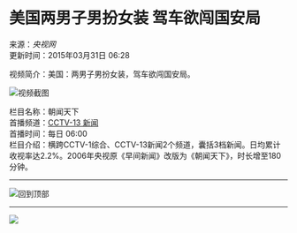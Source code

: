 # 美国两男子男扮女装 驾车欲闯国安局

来源：_央视网_  
更新时间：2015年03月31日 06:28

视频简介：美国：两男子男扮女装，驾车欲闯国安局。

![视频截图](https://p2.img.cctvpic.com/photoAlbum/page/performance/img/2019/5/23/1558602309800_480.jpg)

栏目名称：朝闻天下  
首播频道：[CCTV-13 新闻](https://tv.cctv.com/cctv13/)  
首播时间：每日 06:00  
栏目介绍：横跨CCTV-1综合、CCTV-13新闻2个频道，囊括3档新闻。日均累计收视率达2.2%。2006年央视原《早间新闻》改版为《朝闻天下》，时长增至180分钟。

--- 

![回到顶部](//p1.img.cctvpic.com/photoAlbum/templet/common/DEPA1452928146750159/right_butpng_03.png)

---

![](//p1.img.cctvpic.com/photoAlbum/templet/common/DEPA1452928146750159/gotop.jpg)